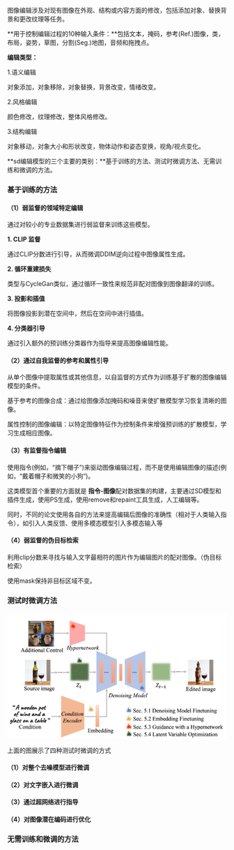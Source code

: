 

图像编辑涉及对现有图像在外观、结构或内容方面的修改，包括添加对象、替换背景和更改纹理等任务。

**用于控制编辑过程的10种输入条件：**包括文本，掩码，参考(Ref.)图像，类，布局，姿势，草图，分割(Seg.)地图，音频和拖拽点。

**编辑类型：**

1.语义编辑

对象添加，对象移除，对象替换，背景改变，情绪改变。

2.风格编辑

颜色修改，纹理修改，整体风格修改。

3.结构编辑

对象移动，对象大小和形状改变，物体动作和姿态变换，视角/视点变化。

**sd编辑模型的三个主要的类别：**基于训练的方法、测试时微调方法、无需训练和微调的方法。

### 基于训练的方法

#### （1）弱监督的领域特定编辑

通过对较小的专业数据集进行弱监督来训练这些模型。

**1. CLIP 监督**

通过CLIP分数进行引导，从而微调DDIM逆向过程中图像属性生成。

**2. 循环重建损失**

类型与CycleGan类似，通过循环一致性来规范非配对图像到图像翻译的训练。

**3. 投影和插值**

将图像投影到潜在空间中，然后在空间中进行插值。

**4. 分类器引导**

通过引入额外的预训练分类器作为指导来提高图像编辑性能。

#### （2）通过自我监督的参考和属性引导

从单个图像中提取属性或其他信息，以自监督的方式作为训练基于扩散的图像编辑模型的条件。

基于参考的图像合成：通过给图像添加掩码和噪音来使扩散模型学习恢复清晰的图像。

属性控制的图像编辑：以特定图像特征作为控制条件来增强预训练的扩散模型，学习生成相应图像。

#### （3）有监督指令编辑

使用指令(例如，“摘下帽子”)来驱动图像编辑过程，而不是使用编辑图像的描述(例如，“戴着帽子和微笑的小狗”)。

这类模型首个重要的方面就是 **指令-图像**配对数据集的构建，主要通过SD模型和插件生成，使用PS生成，使用remove和repaint工具生成，人工编辑等。

同时，不同的论文使用各自的方法来提高编辑后图像的准确性（相对于人类输入指令），如引入人类反馈、使用多模态模型引入多模态输入等

#### （4）弱监督的伪目标检索

利用clip分数来寻找与输入文字最相符的图片作为编辑图片的配对图像。（伪目标检索）

使用mask保持非目标区域不变。

### 测试时微调方法

![image-20240528161456786](https://raw.githubusercontent.com/poinne/md-pic/main/image-20240528161456786.png)

上面的图展示了四种测试时微调的方式

#### （1）对整个去噪模型进行微调

#### （2）对文字嵌入进行微调

#### （3）通过超网络进行指导

#### （4）对图像潜在编码进行优化  

### 无需训练和微调的方法

